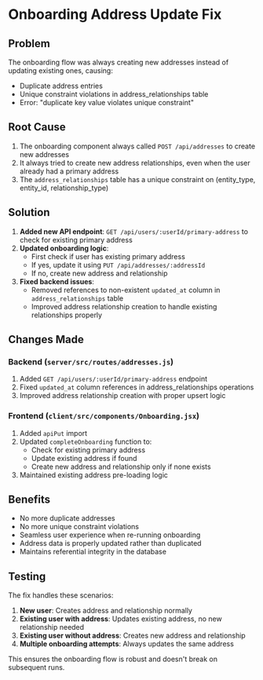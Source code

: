 # Onboarding Address Update Fix

## Problem
The onboarding flow was always creating new addresses instead of updating existing ones, causing:
- Duplicate address entries
- Unique constraint violations in address_relationships table
- Error: "duplicate key value violates unique constraint"

## Root Cause
1. The onboarding component always called `POST /api/addresses` to create new addresses
2. It always tried to create new address relationships, even when the user already had a primary address
3. The `address_relationships` table has a unique constraint on (entity_type, entity_id, relationship_type)

## Solution
1. **Added new API endpoint**: `GET /api/users/:userId/primary-address` to check for existing primary address
2. **Updated onboarding logic**:
   - First check if user has existing primary address
   - If yes, update it using `PUT /api/addresses/:addressId`
   - If no, create new address and relationship
3. **Fixed backend issues**:
   - Removed references to non-existent `updated_at` column in `address_relationships` table
   - Improved address relationship creation to handle existing relationships properly

## Changes Made

### Backend (`server/src/routes/addresses.js`)
1. Added `GET /api/users/:userId/primary-address` endpoint
2. Fixed `updated_at` column references in address_relationships operations
3. Improved address relationship creation with proper upsert logic

### Frontend (`client/src/components/Onboarding.jsx`)
1. Added `apiPut` import
2. Updated `completeOnboarding` function to:
   - Check for existing primary address
   - Update existing address if found
   - Create new address and relationship only if none exists
3. Maintained existing address pre-loading logic

## Benefits
- No more duplicate addresses
- No more unique constraint violations
- Seamless user experience when re-running onboarding
- Address data is properly updated rather than duplicated
- Maintains referential integrity in the database

## Testing
The fix handles these scenarios:
1. **New user**: Creates address and relationship normally
2. **Existing user with address**: Updates existing address, no new relationship needed
3. **Existing user without address**: Creates new address and relationship
4. **Multiple onboarding attempts**: Always updates the same address

This ensures the onboarding flow is robust and doesn't break on subsequent runs.
